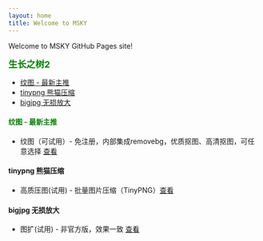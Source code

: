 ```yaml
---
layout: home
title: Welcome to MSKY
---
```


Welcome to MSKY GitHub Pages site!

<b><font color=green size=4>
生长之树2
</font></b>

- [纹图 - 最新主推](#纹图---最新主推)
- [tinypng 熊猫压缩](#tinypng-熊猫压缩)
- [bigjpg 无损放大](#bigjpg-无损放大)

#### <font color=green>纹图 - 最新主推</font>
- 纹图（可试用）- 免注册，内部集成removebg，优质抠图、高清抠图，可任意选择 [查看](/ele/app/pxn/info.html)

#### tinypng 熊猫压缩
- 高质压图(试用) - 批量图片压缩（TinyPNG）[查看](/ele/app/tinypng/info.html)

#### bigjpg 无损放大
- 图扩(试用) - 非官方版，效果一致 [查看](/ele/app/bigjpg/info.html)
